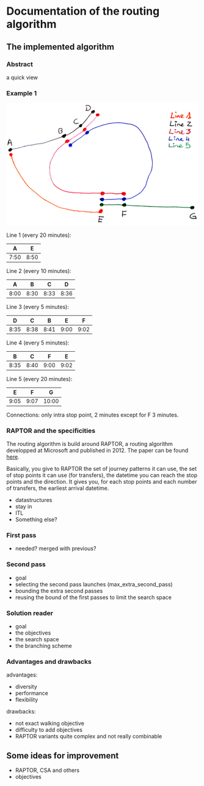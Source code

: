 # Documentation of the routing algorithm

## The implemented algorithm

### Abstract

a quick view

### Example 1

![transit_map](transit_map.png)

Line 1 (every 20 minutes):

| A  | E  |
|----|----|
|7:50|8:50|

Line 2 (every 10 minutes):

| A  | B  | C  | D  |
|----|----|----|----|
|8:00|8:30|8:33|8:36|

Line 3 (every 5 minutes):

| D  | C  | B  | E  | F  |
|----|----|----|----|----|
|8:35|8:38|8:41|9:00|9:02|

Line 4 (every 5 minutes):

| B  | C  | F  | E  |
|----|----|----|----|
|8:35|8:40|9:00|9:02|

Line 5 (every 20 minutes):

| E  | F  |  G  |
|----|----|-----|
|9:05|9:07|10:00|

Connections: only intra stop point, 2 minutes except for F 3 minutes.

### RAPTOR and the specificities

The routing algorithm is build around RAPTOR, a routing algorithm developped at Microsoft and published in 2012. The paper can be found [here](https://www.microsoft.com/en-us/research/wp-content/uploads/2012/01/raptor_alenex.pdf).

Basically, you give to RAPTOR the set of journey patterns it can use, the set of stop points it can use (for transfers), the datetime you can reach the stop points and the direction. It gives you, for each stop points and each number of transfers, the earliest arrival datetime.

* datastructures
* stay in
* ITL
* Something else?

### First pass

* needed? merged with previous?

### Second pass

* goal
* selecting the second pass launches (max_extra_second_pass)
* bounding the extra second passes
* reusing the bound of the first passes to limit the search space

### Solution reader

* goal
* the objectives
* the search space
* the branching scheme

### Advantages and drawbacks

advantages:
* diversity
* performance
* flexibility

drawbacks:
* not exact walking objective
* difficulty to add objectives
* RAPTOR variants quite complex and not really combinable

## Some ideas for improvement

* RAPTOR, CSA and others
* objectives
